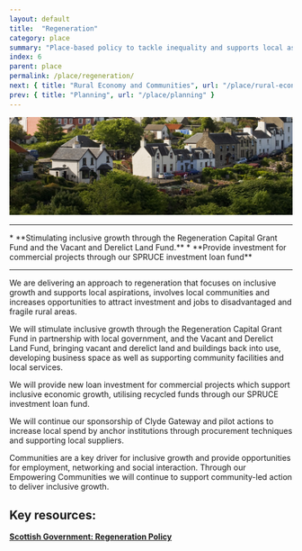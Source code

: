```yaml
---
layout: default
title:  "Regeneration"
category: place
summary: "Place-based policy to tackle inequality and supports local aspirations."
index: 6
parent: place
permalink: /place/regeneration/
next: { title: "Rural Economy and Communities", url: "/place/rural-economy/" }
prev: { title: "Planning", url: "/place/planning" }
---
```

![Regeneration Photo](/assets/images/pageimages/place5.jpg)
<br>
<hr>
* **Stimulating inclusive growth through the Regeneration Capital Grant Fund and the Vacant and Derelict Land Fund.**
* **Provide investment for commercial projects through our SPRUCE investment loan fund**


<hr>

We are delivering an approach to regeneration that focuses on inclusive growth and supports local aspirations, involves local communities and increases opportunities to attract investment and jobs to disadvantaged and fragile rural areas.

We will stimulate inclusive growth through the Regeneration Capital Grant Fund in partnership with local government, and the Vacant and Derelict Land Fund, bringing vacant and derelict land and buildings back into use, developing business space as well as supporting community facilities and local services.

We will provide new loan investment for commercial projects which support inclusive economic growth, utilising recycled funds through our SPRUCE investment loan fund.

We will continue our sponsorship of Clyde Gateway and pilot actions to increase local spend by anchor institutions through procurement techniques and supporting local suppliers.

Communities are a key driver for inclusive growth  and provide opportunities for employment, networking and social interaction.  Through our Empowering Communities we will continue to support community-led action to deliver inclusive growth.




## Key resources:
**[Scottish Government: Regeneration Policy](https://beta.gov.scot/policies/regeneration/)**
